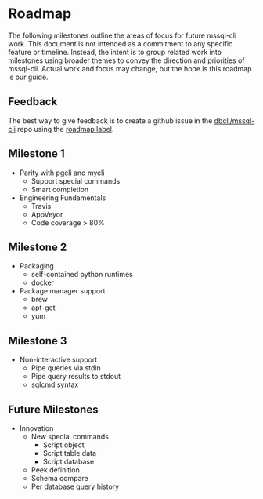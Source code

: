 # Roadmap
The following milestones outline the areas of focus for future mssql-cli work. This document is not intended as a commitment to any 
specific feature or timeline. Instead, the intent is to group related work into milestones using broader themes to convey the direction
and priorities of mssql-cli.  Actual work and focus may change, but the hope is this roadmap is our guide.

## Feedback
The best way to give feedback is to create a github issue in the [dbcli/mssql-cli](https://github.com/dbcli/mssql-cli/issues) repo 
using the [roadmap label](https://github.com/dbcli/mssql-cli/labels/roadmap). 

## Milestone 1
* Parity with pgcli and mycli
  * Support special commands
  * Smart completion
* Engineering Fundamentals
  * Travis
  * AppVeyor
  * Code coverage > 80%

## Milestone 2
* Packaging
  * self-contained python runtimes
  * docker
* Package manager support
  * brew
  * apt-get
  * yum

## Milestone 3
* Non-interactive support
  * Pipe queries via stdin
  * Pipe query results to stdout
  * sqlcmd syntax

## Future Milestones
* Innovation
  * New special commands
    * Script object
    * Script table data
    * Script database
  * Peek definition
  * Schema compare
  * Per database query history
